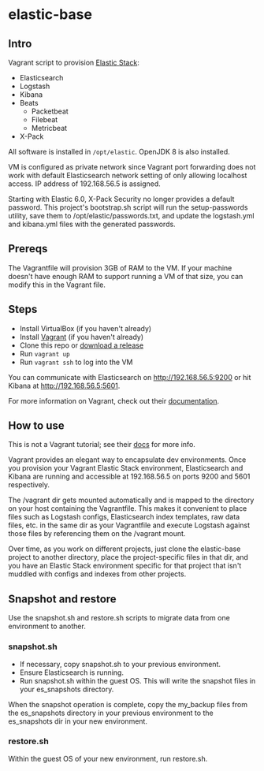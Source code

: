 # elastic-base

## Intro

Vagrant script to provision [Elastic Stack](https://www.elastic.co/v5):
* Elasticsearch
* Logstash
* Kibana
* Beats
  * Packetbeat
  * Filebeat
  * Metricbeat
* X-Pack

All software is installed in `/opt/elastic`.
OpenJDK 8 is also installed.

VM is configured as private network since Vagrant port forwarding
does not work with default Elasticsearch network setting of only
allowing localhost access. IP address of 192.168.56.5 is assigned.

Starting with Elastic 6.0, X-Pack Security no longer provides a default
password. This project's bootstrap.sh script will run the setup-passwords
utility, save them to /opt/elastic/passwords.txt, and update the logstash.yml
and kibana.yml files with the generated passwords.

## Prereqs

The Vagrantfile will provision 3GB of RAM to the VM. If your machine doesn't
have enough RAM to support running a VM of that size, you can modify
this in the Vagrant file.

## Steps

* Install VirtualBox (if you haven't already)
* Install [Vagrant](https://www.vagrantup.com/docs/installation/) (if you haven't already)
* Clone this repo or [download a release](https://github.com/peterskim12/elastic-base/releases)
* Run `vagrant up`
* Run `vagrant ssh` to log into the VM

You can communicate with Elasticsearch on http://192.168.56.5:9200 or hit
Kibana at http://192.168.56.5:5601.

For more information on Vagrant, check out their [documentation](https://www.vagrantup.com/docs/).

## How to use

This is not a Vagrant tutorial; see their [docs](https://www.vagrantup.com/docs/) for more info.

Vagrant provides an elegant way to encapsulate dev environments. Once
you provision your Vagrant Elastic Stack environment, Elasticsearch and
Kibana are running and accessible at 192.168.56.5 on ports 9200 and 5601
respectively.

The /vagrant dir gets mounted automatically and is mapped to the directory
on your host containing the Vagrantfile. This makes it convenient to
place files such as Logstash configs, Elasticsearch index templates, raw
data files, etc. in the same dir as your Vagrantfile and execute Logstash
against those files by referencing them on the /vagrant mount.

Over time, as you work on different projects, just clone the elastic-base
project to another directory, place the project-specific files in that dir,
and you have an Elastic Stack environment specific for that project that
isn't muddled with configs and indexes from other projects.

## Snapshot and restore

Use the snapshot.sh and restore.sh scripts to migrate data from one environment
to another.

### snapshot.sh

* If necessary, copy snapshot.sh to your previous environment.
* Ensure Elasticsearch is running.
* Run snapshot.sh within the guest OS. This will write the snapshot files
in your es_snapshots directory.

When the snapshot operation is complete, copy the my_backup files from the
es_snapshots directory in your previous environment to the es_snapshots dir in
your new environment.

### restore.sh

Within the guest OS of your new environment, run restore.sh.
